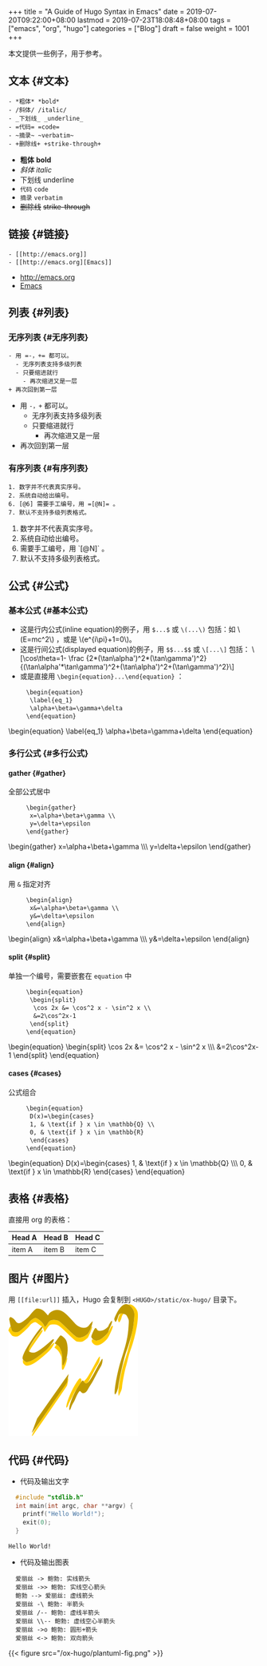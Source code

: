 +++
title = "A Guide of Hugo Syntax in Emacs"
date = 2019-07-20T09:22:00+08:00
lastmod = 2019-07-23T18:08:48+08:00
tags = ["emacs", "org", "hugo"]
categories = ["Blog"]
draft = false
weight = 1001
+++

本文提供一些例子，用于参考。

<!--more-->


## 文本 {#文本}

```text
- *粗体* *bold*
- /斜体/ /italic/
- _下划线_ _underline_
- =代码= =code=
- ~摘录~ ~verbatim~
- +删除线+ +strike-through+
```

-   **粗体** **bold**
-   _斜体_ _italic_
-   <span class="underline">下划线</span> <span class="underline">underline</span>
-   `代码` `code`
-   `摘录` `verbatim`
-   ~~删除线~~ ~~strike-through~~


## 链接 {#链接}

```text
- [[http://emacs.org]]
- [[http://emacs.org][Emacs]]
```

-   <http://emacs.org>
-   [Emacs](http://emacs.org)


## 列表 {#列表}


### 无序列表 {#无序列表}

```text
- 用 =-，+= 都可以。
  - 无序列表支持多级列表
  - 只要缩进就行
    - 再次缩进又是一层
+ 再次回到第一层
```

-   用 `-，+` 都可以。
    -   无序列表支持多级列表
    -   只要缩进就行
        -   再次缩进又是一层
-   再次回到第一层


### 有序列表 {#有序列表}

```text
1. 数字并不代表真实序号。
2. 系统自动给出编号。
6. [@6] 需要手工编号，用 =[@N]= 。
7. 默认不支持多级列表格式。
```

<ol class="org-ol">
<li>数字并不代表真实序号。</li>
<li>系统自动给出编号。</li>
<li value="6">需要手工编号，用 `[@N]` 。</li>
<li>默认不支持多级列表格式。</li>
</ol>


## 公式 {#公式}


### 基本公式 {#基本公式}

-   这是行内公式(inline equation)的例子，用 `$...$` 或 `\(...\)` 包括：如 \\(E=mc^2\\) ，或是 \\(e^{i\pi}+1=0\\)。
-   这是行间公式(displayed equation)的例子，用 `$$...$$` 或 `\[...\]` 包括： \\[\cos\theta=1- \frac {2\*(\tan\alpha')^2\*(\tan\gamma')^2} {(\tan\alpha'\*\tan\gamma')^2+(\tan\alpha')^2+(\tan\gamma')^2}\\]
-   或是直接用 `\begin{equation}...\end{equation}` ：

```text
     \begin{equation}
      \label{eq_1}
      \alpha+\beta=\gamma+\delta
     \end{equation}
```

\begin{equation}
 \label{eq\_1}
 \alpha+\beta=\gamma+\delta
\end{equation}


### 多行公式 {#多行公式}


#### gather {#gather}

全部公式居中

```text
     \begin{gather}
      x=\alpha+\beta+\gamma \\
      y=\delta+\epsilon
     \end{gather}
```

\begin{gather}
 x=\alpha+\beta+\gamma \\\\\\
 y=\delta+\epsilon
\end{gather}


#### align {#align}

用 `&` 指定对齐

```text
     \begin{align}
      x&=\alpha+\beta+\gamma \\
      y&=\delta+\epsilon
     \end{align}
```

\begin{align}
 x&=\alpha+\beta+\gamma \\\\\\
 y&=\delta+\epsilon
\end{align}


#### split {#split}

单独一个编号，需要嵌套在 `equation` 中

```text
     \begin{equation}
      \begin{split}
       \cos 2x &= \cos^2 x - \sin^2 x \\
       &=2\cos^2x-1
      \end{split}
     \end{equation}
```

\begin{equation}
 \begin{split}
  \cos 2x &= \cos^2 x - \sin^2 x \\\\\\
  &=2\cos^2x-1
 \end{split}
\end{equation}


#### cases {#cases}

公式组合

```text
     \begin{equation}
      D(x)=\begin{cases}
      1, & \text{if } x \in \mathbb{Q} \\
      0, & \text{if } x \in \mathbb{R}
      \end{cases}
     \end{equation}
```

\begin{equation}
 D(x)=\begin{cases}
 1, & \text{if } x \in \mathbb{Q} \\\\\\
 0, & \text{if } x \in \mathbb{R}
 \end{cases}
\end{equation}


## 表格 {#表格}

直接用 org 的表格：

| Head A | Head B | Head C |
|--------|--------|--------|
| item A | item B | item C |


## 图片 {#图片}

用 `[[file:url]]` 插入，Hugo 会复制到 `<HUGO>/static/ox-hugo/` 目录下。
![](/ox-hugo/gnus.png)


## 代码 {#代码}

-   代码及输出文字

```C
  #include "stdlib.h"
  int main(int argc, char **argv) {
    printf("Hello World!");
    exit(0);
  }
```

```text
Hello World!
```

-   代码及输出图表

```plantuml
  爱丽丝 -> 鲍勃: 实线箭头
  爱丽丝 ->> 鲍勃: 实线空心箭头
  鲍勃 --> 爱丽丝: 虚线箭头
  爱丽丝 -\ 鲍勃: 半箭头
  爱丽丝 /-- 鲍勃: 虚线半箭头
  爱丽丝 \\-- 鲍勃: 虚线空心半箭头
  爱丽丝 ->o 鲍勃: 圆形+箭头
  爱丽丝 <-> 鲍勃: 双向箭头
```

{{< figure src="/ox-hugo/plantuml-fig.png" >}}
